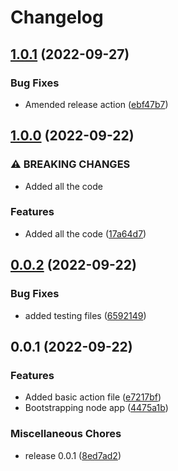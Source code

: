 # Changelog

## [1.0.1](https://github.com/ChrisLangsfordEn/test-release-please/compare/v1.0.0...v1.0.1) (2022-09-27)


### Bug Fixes

* Amended release action ([ebf47b7](https://github.com/ChrisLangsfordEn/test-release-please/commit/ebf47b73674a96556736f5a80555fb0020b2f534))

## [1.0.0](https://github.com/ChrisLangsfordEn/test-release-please/compare/v0.0.2...v1.0.0) (2022-09-22)


### ⚠ BREAKING CHANGES

* Added all the code

### Features

* Added all the code ([17a64d7](https://github.com/ChrisLangsfordEn/test-release-please/commit/17a64d78720fa70354144840666229c84439aaf9))

## [0.0.2](https://github.com/ChrisLangsfordEn/test-release-please/compare/v0.0.1...v0.0.2) (2022-09-22)


### Bug Fixes

* added testing files ([6592149](https://github.com/ChrisLangsfordEn/test-release-please/commit/659214965490ee1b44df4fc871fbd8bf843ebc41))

## 0.0.1 (2022-09-22)


### Features

* Added basic action file ([e7217bf](https://github.com/ChrisLangsfordEn/test-release-please/commit/e7217bf84211ec457c6d58fe7a31cbd179e032b3))
* Bootstrapping node app ([4475a1b](https://github.com/ChrisLangsfordEn/test-release-please/commit/4475a1bbf3cdfaea813caf757511a582383dfe10))


### Miscellaneous Chores

* release 0.0.1 ([8ed7ad2](https://github.com/ChrisLangsfordEn/test-release-please/commit/8ed7ad2f53006af4074c83d32bd0493e8d29cd19))
